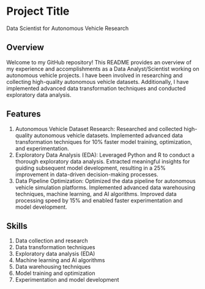 
# Project Title

Data Scientist for Autonomous Vehicle Research

## Overview
Welcome to my GitHub repository! This README provides an overview of my experience and accomplishments as a Data Analyst/Scientist working on autonomous vehicle projects. I have been involved in researching and collecting high-quality autonomous vehicle datasets. Additionally, I have implemented advanced data transformation techniques and conducted exploratory data analysis.

## Features

1) Autonomous Vehicle Dataset Research:
Researched and collected high-quality autonomous vehicle datasets.
Implemented advanced data transformation techniques for 10% faster model training, optimization, and experimentation.
2) Exploratory Data Analysis (EDA):
Leveraged Python and R to conduct a thorough exploratory data analysis.
Extracted meaningful insights for guiding subsequent model development, resulting in a 25% improvement in data-driven decision-making processes.
3) Data Pipeline Optimization:
Optimized the data pipeline for autonomous vehicle simulation platforms.
Implemented advanced data warehousing techniques, machine learning, and AI algorithms.
Improved data processing speed by 15% and enabled faster experimentation and model development.
##  Skills
1) Data collection and research
2) Data transformation techniques
3) Exploratory data analysis (EDA)
4) Machine learning and AI algorithms
5) Data warehousing techniques
6) Model training and optimization
7) Experimentation and model development
